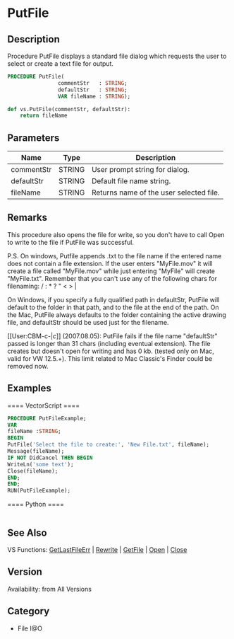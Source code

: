 # PutFile

## Description
Procedure PutFile displays a standard file dialog which requests the user to select or create a text file for output.

```pascal
PROCEDURE PutFile(
				commentStr   : STRING;
				defaultStr   : STRING;
				VAR fileName : STRING);
```

```python
def vs.PutFile(commentStr, defaultStr):
    return fileName
```

## Parameters
|Name|Type|Description|
|---|---|---|
|commentStr|STRING|User prompt string for dialog.|
|defaultStr|STRING|Default file name string.|
|fileName|STRING|Returns name of the user selected file.|

## Remarks
This procedure also opens the file for write, so you don't have to call Open to write to the file if PutFile was successful.

P.S. On windows, Putfile appends .txt to the file name if the entered name does not contain a file extension.  If the user enters "MyFile.mov" it will create a file called "MyFile.mov" while just entering "MyFile" will create "MyFile.txt".
Remember that you can't use any of the following chars for filenaming:  / : * ? " < > | 

On Windows, if you specify a fully qualified path in defaultStr, PutFile will default to the folder in that path, and to the file at the end of the path. On the Mac, PutFile always defaults to the folder containing the active drawing file, and defaultStr should be used just for the filename.

[[User:CBM-c-|_c_]] (2007.08.05): PutFile fails if the file name "defaultStr" passed is longer than 31 chars (including eventual extension). The file creates but doesn't open for writing and has 0 kb. (tested only on Mac, valid for VW 12.5.+). This limit related to Mac Classic's Finder could be removed now.

## Examples
==== VectorScript ====
```pascal
PROCEDURE PutFileExample;
VAR
fileName :STRING;
BEGIN
PutFile('Select the file to create:', 'New File.txt', fileName);
Message(fileName);
IF NOT DidCancel THEN BEGIN
WriteLn('some text');
Close(fileName);
END;
END;
RUN(PutFileExample);
```
==== Python ====
```python

```

## See Also
VS Functions:
[GetLastFileErr](GetLastFileErr.md) 
| [Rewrite](Rewrite.md) 
| [GetFile](GetFile.md) 
| [Open](Open.md) 
| [Close](Close.md)

## Version
Availability: from All Versions

## Category
* File I@O

